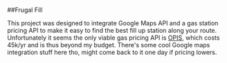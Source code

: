 ##Frugal Fill

This project was designed to integrate Google Maps API and a gas station pricing API to make it easy to find the best fill up station along your route.
Unfortunately it seems the only viable gas pricing API is [OPIS](http://www.opisnet.com/), which costs 45k/yr and is thus beyond my budget.
There's some cool Google maps integration stuff here tho, might come back to it one day if pricing lowers.